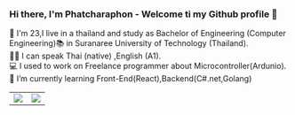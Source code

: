 
### Hi there, I'm Phatcharaphon - Welcome ti my Github profile 👋 
🙋 I'm 23,I live in a thailand and study as Bachelor of Engineering (Computer Engineering):books: 
in Suranaree University of Technology (Thailand).<br>
👩‍💻 I can speak Thai (native) ,English (A1).<br>
💻 I used to work on Freelance programmer about Microcontroller(Ardunio).<br>
🌱 I’m currently learning Front-End(React),Backend(C#.net,Golang)  
<table>
  <tr>
    <td>
      <img align="center" src="https://github-readme-stats.vercel.app/api/top-langs/?username=newcy123&theme=radical" />
    </td>
    <td>
      <img align="center" src="https://github-readme-stats.vercel.app/api?username=newcy123&show_icons=true&theme=radical" />
    </td>
  </tr>
</table>

<!--
**newcy123/newcy123** is a ✨ _special_ ✨ repository because its `README.md` (this file) appears on your GitHub profile.

Here are some ideas to get you started:

- 🔭 I’m currently working on ...
- 🌱 I’m currently learning ...
- 👯 I’m looking to collaborate on ...
- 🤔 I’m looking for help with ...
- 💬 Ask me about ...
- 📫 How to reach me: ...
- 😄 Pronouns: ...
- ⚡ Fun fact: ...
-->
